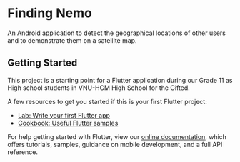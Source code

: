# Finding Nemo 
An Android application to detect the geographical locations of other users and to demonstrate them on a satellite map.
## Getting Started

This project is a starting point for a Flutter application during our Grade 11 as High school students in VNU-HCM High School for the Gifted.

A few resources to get you started if this is your first Flutter project:

- [Lab: Write your first Flutter app](https://flutter.dev/docs/get-started/codelab)
- [Cookbook: Useful Flutter samples](https://flutter.dev/docs/cookbook)

For help getting started with Flutter, view our
[online documentation](https://flutter.dev/docs), which offers tutorials,
samples, guidance on mobile development, and a full API reference.
